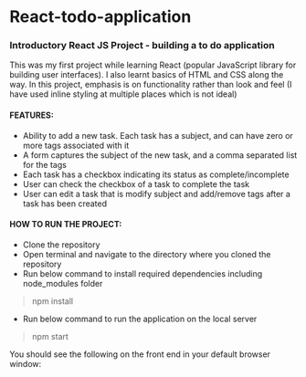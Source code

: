 # React-todo-application
### Introductory React JS Project - building a to do application

This was my first project while learning React (popular JavaScript library for building user interfaces). I also learnt basics of HTML and CSS along the way. In this project, emphasis is on functionality rather than look and feel (I have used inline styling at multiple places which is not ideal)

#### FEATURES:
- Ability to add a new task. Each task has a subject, and can have zero or more tags associated with it
- A form captures the subject of the new task, and a comma separated list for the tags
- Each task has a checkbox indicating its status as complete/incomplete
- User can check the checkbox of a task to complete the task
- User can edit a task that is modify subject and add/remove tags after a task has been created

#### HOW TO RUN THE PROJECT:
- Clone the repository
- Open terminal and navigate to the directory where you cloned the repository
- Run below command to install required dependencies including node_modules folder
> npm install
- Run below command to run the application on the local server
> npm start

You should see the following on the front end in your default browser window:



  

